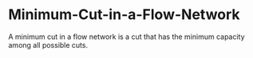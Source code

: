# Minimum-Cut-in-a-Flow-Network
A minimum cut in a flow network is a cut that has the minimum capacity among all possible cuts.
